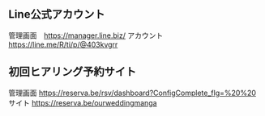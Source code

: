 ## Line公式アカウント
管理画面　https://manager.line.biz/
アカウント　https://line.me/R/ti/p/@403kvgrr

## 初回ヒアリング予約サイト
管理画面 https://reserva.be/rsv/dashboard?ConfigComplete_flg=%20%20
サイト https://reserva.be/ourweddingmanga
